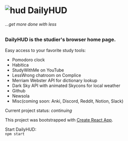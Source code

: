 # ![hud] DailyHUD

###### _...get more done with less_

### DailyHUD is the studier's browser home page.

Easy access to your favorite study tools:

- Pomodoro clock
- Habitica
- StudyWithMe on YouTube
- LessWrong chatroom on Complice
- Merriam Webster API for dictionary lookup
- Dark Sky API with animated Skycons for local weather
- Github
- Newsola
- Misc(coming soon: Anki, Discord, Reddit, Notion, Slack)

Current project status: _continuing_

This project was bootstrapped with [Create React App](https://github.com/facebook/create-react-app).

Start DailyHUD:  
`npm start`

[hud]: https://i.imgur.com/HMjYzjP.png
